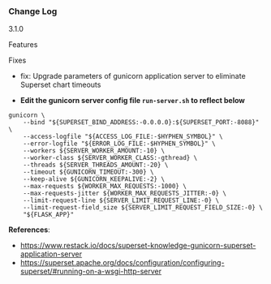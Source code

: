 ### Change Log

3.1.0

Features

Fixes
- fix: Upgrade parameters of gunicorn application server to eliminate Superset chart timeouts

- **Edit the gunicorn server config file `run-server.sh` to reflect below**

```
gunicorn \
    --bind "${SUPERSET_BIND_ADDRESS:-0.0.0.0}:${SUPERSET_PORT:-8088}" \
    --access-logfile "${ACCESS_LOG_FILE:-$HYPHEN_SYMBOL}" \
    --error-logfile "${ERROR_LOG_FILE:-$HYPHEN_SYMBOL}" \
    --workers ${SERVER_WORKER_AMOUNT:-10} \
    --worker-class ${SERVER_WORKER_CLASS:-gthread} \
    --threads ${SERVER_THREADS_AMOUNT:-20} \
    --timeout ${GUNICORN_TIMEOUT:-300} \
    --keep-alive ${GUNICORN_KEEPALIVE:-2} \
    --max-requests ${WORKER_MAX_REQUESTS:-1000} \
    --max-requests-jitter ${WORKER_MAX_REQUESTS_JITTER:-0} \
    --limit-request-line ${SERVER_LIMIT_REQUEST_LINE:-0} \
    --limit-request-field_size ${SERVER_LIMIT_REQUEST_FIELD_SIZE:-0} \
    "${FLASK_APP}"
```
**References**:
- https://www.restack.io/docs/superset-knowledge-gunicorn-superset-application-server
- https://superset.apache.org/docs/configuration/configuring-superset/#running-on-a-wsgi-http-server
